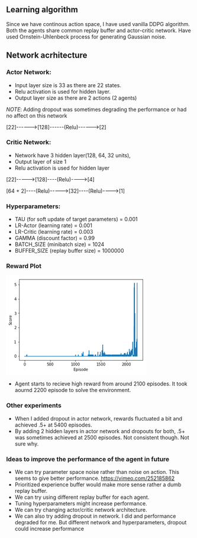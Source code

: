 ## Learning algorithm
Since we have continous action space, I have used vanilla DDPG algorithm. Both the agents share common replay buffer and actor-critic network. Have used Ornstein-Uhlenbeck process for generating Gaussian noise.


## Network acrhitecture

### Actor Network:

* Input layer size is 33 as there are 22 states.
* Relu activation is used for hidden layer.
* Output layer size as there are 2 actions (2 agents)

*NOTE*: Adding dropout was sometimes degrading the performance or had no affect on this network

[22]------>[128]------(Relu)------>[2]

### Critic Network:

* Network have 3 hidden layer(128, 64, 32 units), 
* Output layer of size 1
* Relu activation is used for hidden layer

[22]----->[128]----(Relu)---->[4]

[64 + 2]----(Relu)----->[32]----(Relu)---->[1]

### Hyperparameters:
* TAU (for soft update of target parameters) = 0.001
* LR-Actor (learning rate) = 0.001
* LR-Critic (learning rate) = 0.003
* GAMMA (discount factor) = 0.99
* BATCH_SIZE (minibatch size) = 1024
* BUFFER_SIZE (replay buffer size) = 1000000

### Reward Plot
![Reward plot](https://github.com/ravilakhotia2006/DDPG/blob/master/score-episode-plot.png)

* Agent starts to recieve high reward from around 2100 episodes. It took aournd 2200 episode to solve the environment.

### Other experiments
* When I added dropout in actor network, rewards fluctuated a bit and achieved .5+ at 5400 episodes.
* By adding 2 hidden layers in actor network and dropouts for both, .5+ was sometimes achieved at 2500 episodes. Not consistent though. Not sure why.

### Ideas to improve the performance of the agent in future
* We can try parameter space noise rather than noise on action. This seems to give better performance. https://vimeo.com/252185862
* Prioritized experience buffer would make more sense rather a dumb replay buffer.
* We can try using different replay buffer for each agent.
* Tuning hyperparameters might increase performance.
* We can try changing actor/critic network architecture.
* We can also try adding dropout in network. I did and performance degraded for me. But different network and hyperparameters, dropout could increase performance
